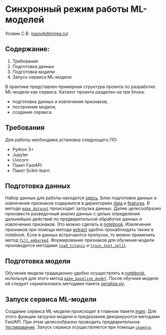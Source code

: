 # Синхронный режим работы ML-моделей

Усовик С.В. (usovik@mirea.ru)

## Содержание:

1. Требования
2. Подготовка данных
3. Подготовка модели
4. Запуск сервиса ML-модели

В практике представлен примерная структура проекта по разработке ML-модели как сервиса. Каталог проекта разделен на три блока: 
- подготовка данных и извлечение признаков,
- построение модели,
- создание сервиса.  


## Требования

Для работы необходима установка следующего ПО:
- Python 3+
- Jupyter
- Uvicorn
- Пакет FastAPI
- Пакет Scikit-learn

## Подготовка данных

Набор данных для работы находится [здесь](../data/titanic.csv).
Блок подготовки данных и извлечения признаков содержится в директориях [data](../sync-ML-model/src/titanic/data/) и [features](../sync-ML-model/src/titanic/features/). В методе [`make_dataset`](../sync-ML-model/src/titanic/data/make_dataset.py) происходит загрузка данных.
Далее целесообразно произвести разведочный анализ данных с целью определения дальнейших действий по предварительной обработке данных и извлечению признаков. Это можно сделать в [notebook](../sync-ML-model/notebook/EDA.ipynb). Извлечение признаков при помощи метода [extract](../sync-ML-model/src/titanic/features/extract.py) удобно пронаблюдать также в notebook. Если в данных встречаются пропуски, то можно применить метод [`fill_embarked`](../sync-ML-model/src/titanic/features/fill.py).
Формирование признаков для обучения модели производится методами [`load_titanic`](../sync-ML-model/src/titanic/data/make_dataset.py) и [`train_test_split`](../sync-ML-model/src/titanic/data/validation.py).

## Подготовка модели

Обучение модели традиционно удобно осуществлять в [notebook](../sync-ML-model/notebook/Baseline.ipynb), используя для этого метод [`make_baseline_model`](../sync-ML-model/src/titanic/models/train.py). После обучния модели её следует сериализовать методами пакета [serialize.py](../sync-ML-model/src/titanic/models/serialize.py).

## Запуск сервиса ML-модели

Создание сервиса ML-модели происходит в главном пакете [main](../sync-ML-model/service/main.py). Для этого функции загрузки модели и предказания декорируются методами FastAPI. При этом целесообразно проводить предварительное [тестирование](../sync-ML-model/service/test_main.py).
Запуск сервиса осуществляется при помощи [`скрипта`](../sync-ML-model/start.sh). 


